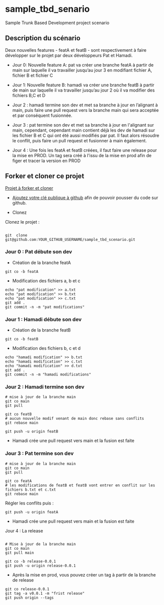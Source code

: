 # sample_tbd_senario
Sample Trunk Based Development project scenario

## Description du scénario
Deux nouvelles features - featA et featB - sont respectivement à faire développer sur le projet par deux développeurs Pat et Hamadi.

- Jour 0: Nouvelle feature A: pat va créer une branche featA à partir de main sur laquelle il va travailler jusqu’au jour 3 en modifiant fichier A, fichier B et fichier C
- Jour 1: Nouvelle feature B: hamadi va créer une branche featB à partir de main sur laquelle il va travailler jusqu’au jour 2 où il va modifier des fichiers B,C et D

- Jour 2 : hamadi termine son dev et met sa branche à jour en l’alignant à main, puis faire une pull request vers la branche main qui sera acceptée et par conséquent fusionnée.

- Jour 3 : pat termine son dev et met sa branche à jour en l'alignant sur main, cependant, cependant main contient déjà les dev de hamadi sur les fichier B et C qui ont été aussi modifiés par pat.
Il faut alors résoudre le conflit, puis faire un pull request et fusionner à main également.

- Jour 4 : Une fois les featA et featB créées, il faut faire une release pour la mise en PROD. Un tag sera créé à l'issu de la mise en prod afin de figer et tracer la version en PROD


## Forker et cloner ce projet 

[Projet à forker et cloner](https://github.com/Zerofiltre-Courses/sample_tbd_scenario)  

* [Ajoutez votre clé publique à github](https://docs.github.com/en/authentication/connecting-to-github-with-ssh/adding-a-new-ssh-key-to-your-github-account) afin de pouvoir pousser du code sur github.
 


* Clonez

Clonez le projet :
  

```shell

git  clone  git@github.com:YOUR_GITHUB_USERNAME/sample_tbd_scenario.git

```

### Jour 0 : Pat débute son dev

* Création de la branche featA
```shell
git co -b featA
```

* Modification des fichiers a, b et c

```shell
echo "pat modification" >> a.txt
echo "pat modification" >> b.txt
echo "pat modification" >> c.txt
git add .
git commit -n -m "pat modifications"
```

### Jour 1 : Hamadi débute son dev

* Création de la branche featB
```shell
git co -b featB
```

* Modification des fichiers b, c et d

```shell
echo "hamadi modification" >> b.txt
echo "hamadi modification" >> c.txt
echo "hamadi modification" >> d.txt
git add .
git commit -n -m "hamadi modifications"
```

### Jour 2 : Hamadi termine son dev 

```shell
# mise à jour de la branche main 
git co main
git pull

git co featB
# aucun nouvelle modif venant de main donc rebase sans conflits
git rebase main

git push -u origin featB
```

* Hamadi crée une pull request vers main et la fusion est faite


### Jour 3 : Pat termine son dev 

```shell
# mise à jour de la branche main 
git co main
git pull

git co featA
# les modifications de featB et featB vont entrer en conflit sur les fichiers b.txt et c.txt
git rebase main

```
Régler les conflits puis :

```shell
git push -u origin featA
```

* Hamadi crée une pull request vers main et la fusion est faite

Jour 4 : La release

```shell

# Mise à jour de la branche main
git co main
git pull main

git co -b release-0.0.1
git push -u origin release-0.0.1
```

* Après la mise en prod, vous pouvez créer un tag à partir de la branche de release

```shell
git co release-0.0.1
git tag -a v0.0.1 -m "frist release"
git push origin --tags
```



  

